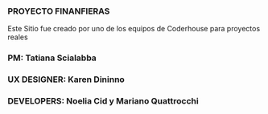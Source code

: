 ### PROYECTO FINANFIERAS

Este Sitio fue creado por uno de los equipos de Coderhouse para proyectos reales

### PM: Tatiana Scialabba
### UX DESIGNER: Karen Dininno
### DEVELOPERS: Noelia Cid y Mariano Quattrocchi